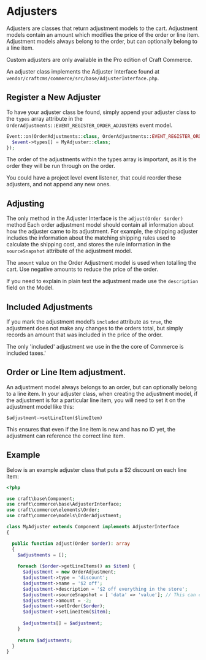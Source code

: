 # Adjusters

Adjusters are classes that return adjustment models to the cart. Adjustment models contain an amount 
which modifies the price of the order or line item. Adjustment models always belong to the order, but 
can optionally belong to a line item.

Custom adjusters are only available in the Pro edition of Craft Commerce.

An adjuster class implements the Adjuster Interface found at `vendor/craftcms/commerce/src/base/AdjusterInterface.php`.

## Register a New Adjuster

To have your adjuster class be found, simply append your adjuster class to the `types` array attribute in 
the `OrderAdjustments::EVENT_REGISTER_ORDER_ADJUSTERS` event model.

```php
Event::on(OrderAdjustments::class, OrderAdjustments::EVENT_REGISTER_ORDER_ADJUSTERS, function(RegisterComponentTypesEvent $event) {
  $event->types[] = MyAdjuster::class;
});
```

The order of the adjustments within the types array is important, as it is the order they will be run through on the order.

You could have a project level event listener, that could reorder these adjusters, and not append any new ones.

## Adjusting

The only method in the Adjuster Interface is the `adjust(Order $order)` method
Each order adjustment model should contain all information about how the adjuster came to its 
adjustment. For example, the shipping adjuster includes the information about the matching shipping 
rules used to calculate the shipping cost, and stores the rule information in the `sourceSnapshot` attribute 
of the adjustment model.

The `amount` value on the Order Adjustment model is used when totalling the cart. Use negative amounts to 
reduce the price of the order.

If you need to explain in plain text the adjustment made use the `description` field on the Model.

## Included Adjustments

If you mark the adjustment model’s `included` attribute as `true`, the adjustment does not make any 
changes to the orders total, but simply records an amount that was included in the price of the order.

The only 'included' adjustment we use in the the core of Commerce is included taxes.'

## Order or Line Item adjustment.

An adjustment model always belongs to an order, but can optionally belong to a line item. In your adjuster 
class, when creating the adjustment model, if the adjustment is for a particular line item, you will need 
to set it on the adjustment model like this:

`$adjustment->setLineItem($lineItem)`

This ensures that even if the line item is new and has no ID yet, the adjustment can reference the correct line item.

## Example

Below is an example adjuster class that puts a $2 discount on each line item:

```php
<?php 

use craft\base\Component;
use craft\commerce\base\AdjusterInterface;
use craft\commerce\elements\Order;
use craft\commerce\models\OrderAdjustment;

class MyAdjuster extends Component implements AdjusterInterface
{

  public function adjust(Order $order): array
  {
    $adjustments = [];
    
    foreach ($order->getLineItems() as $item) {
      $adjustment = new OrderAdjustment;
      $adjustment->type = 'discount';
      $adjustment->name = '$2 off';
      $adjustment->description = '$2 off everything in the store';
      $adjustment->sourceSnapshot = [ 'data' => 'value']; // This can contain information about how the adjustment came to be
      $adjustment->amount = -2;
      $adjustment->setOrder($order);
      $adjustment->setLineItem($item);
      
      $adjustments[] = $adjustment;
    }
    
    return $adjustments;
  }
}        
```
